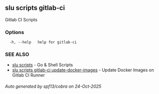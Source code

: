 ## slu scripts gitlab-ci

Gitlab CI Scripts

### Options

```
  -h, --help   help for gitlab-ci
```

### SEE ALSO

* [slu scripts](slu_scripts.md)	 - Go & Shell Scripts
* [slu scripts gitlab-ci update-docker-images](slu_scripts_gitlab-ci_update-docker-images.md)	 - Update Docker Images on Gitlab CI Runner

###### Auto generated by spf13/cobra on 24-Oct-2025
